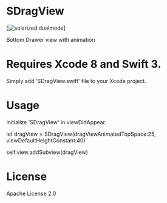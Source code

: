 # SDragView

[![solarized dualmode](https://github.com/DhruvinThumar/SDragView/raw/master/img/IMG_0125.png)]

Bottom Drawer view with animation

# Requires Xcode 8 and Swift 3.
Simply add 'SDragView.swift' file to your Xcode project.

# Usage

Initialize 'SDragView' in viewDidAppear.

let dragView = SDragView(dragViewAnimatedTopSpace:25, viewDefaultHeightConstant:40) 

self.view.addSubview(dragView)

# License
Apache License 2.0
